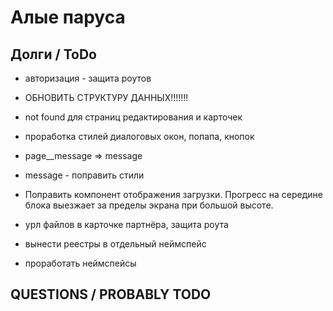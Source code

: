 # Алые паруса

## Долги / ToDo

* авторизация - защита роутов
* ОБНОВИТЬ СТРУКТУРУ ДАННЫХ!!!!!!!


* not found для страниц редактирования и карточек
* проработка стилей диалоговых окон, попапа, кнопок
* page__message => message
* message - поправить стили
* Поправить компонент отображения загрузки. Прогресс на середине блока выезжает за пределы экрана при большой высоте.


* урл файлов в карточке партнёра, защита роута
* вынести реестры в отдельный неймспейс
* проработать неймспейсы

## QUESTIONS / PROBABLY TODO

